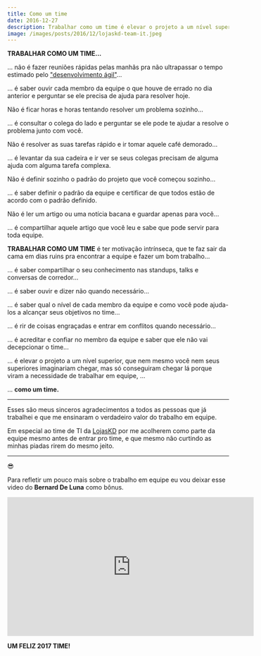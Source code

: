 ```yaml
---
title: Como um time
date: 2016-12-27
description: Trabalhar como um time é elevar o projeto a um nível superior, que nem mesmo você nem seus superiores imaginariam chegar, mas só conseguiram chegar lá porque viram a necessidade de trabalhar em equipe.
image: /images/posts/2016/12/lojaskd-team-it.jpeg
---
```


**TRABALHAR COMO UM TIME...**

... não é fazer reuniões rápidas pelas manhãs pra não ultrapassar o tempo estimado pelo ["desenvolvimento ágil"](http://www.desenvolvimentoagil.com.br/scrum/daily_scrum)...

... é saber ouvir cada membro da equipe o que houve de errado no dia anterior e perguntar se ele precisa de ajuda para resolver hoje.

Não é ficar horas e horas tentando resolver um problema sozinho...

... é consultar o colega do lado e perguntar se ele pode te ajudar a resolve o problema junto com você.

Não é resolver as suas tarefas rápido e ir tomar aquele café demorado...

... é levantar da sua cadeira e ir ver se seus colegas precisam de alguma ajuda com alguma tarefa complexa.

Não é definir sozinho o padrão do projeto que você começou sozinho...

... é saber definir o padrão da equipe e certificar de que todos estão de acordo com o padrão definido.

Não é ler um artigo ou uma notícia bacana e guardar apenas para você...

... é compartilhar aquele artigo que você leu e sabe que pode servir para toda equipe.

**TRABALHAR COMO UM TIME** é ter motivação intrínseca, que te faz sair da cama em dias ruins pra encontrar a equipe e fazer um bom trabalho...

... é saber compartilhar o seu conhecimento nas standups, talks e conversas de corredor...

... é saber ouvir e dizer não quando necessário...

... é saber qual o nível de cada membro da equipe e como você pode ajuda-los a alcançar seus objetivos no time...

... é rir de coisas engraçadas e entrar em conflitos quando necessário...

... é acreditar e confiar no membro da equipe e saber que ele não vai decepcionar o time...

... é elevar o projeto a um nível superior, que nem mesmo você nem seus superiores imaginariam chegar, mas só conseguiram chegar lá porque viram a necessidade de trabalhar em equipe, ...

... **como um time.**

---

Esses são meus sinceros agradecimentos a todos as pessoas que já trabalhei e que me ensinaram o verdadeiro valor do trabalho em equipe.

Em especial ao time de TI da [LojasKD](https://www.lojaskd.com.br/) por me acolherem como parte da equipe mesmo antes de entrar pro time, e que mesmo não curtindo as minhas piadas rirem do mesmo jeito.

---

😎

Para refletir um pouco mais sobre o trabalho em equipe eu vou deixar esse video do **Bernard De Luna** como bônus.

<div class="video">
  <iframe width="560" height="315" src="https://www.youtube.com/embed/EJzhit_HAIA" frameborder="0" allowfullscreen></iframe>
</div>

**UM FELIZ 2017 TIME!**
